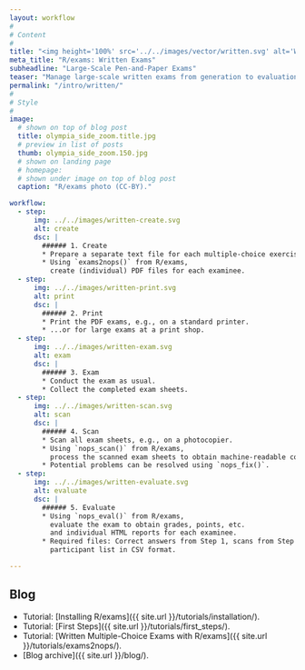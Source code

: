 ```yaml
---
layout: workflow
#
# Content
#
title: "<img height='100%' src='../../images/vector/written.svg' alt='Written Exams'> Written Exams"
meta_title: "R/exams: Written Exams"
subheadline: "Large-Scale Pen-and-Paper Exams"
teaser: "Manage large-scale written exams from generation to evaluation using R/exams."
permalink: "/intro/written/"
#
# Style
#
image:
  # shown on top of blog post
  title: olympia_side_zoom.title.jpg
  # preview in list of posts
  thumb: olympia_side_zoom.150.jpg
  # shown on landing page
  # homepage:
  # shown under image on top of blog post
  caption: "R/exams photo (CC-BY)."

workflow:
  - step:
      img: ../../images/written-create.svg
      alt: create
      dsc: |
        ###### 1. Create
        * Prepare a separate text file for each multiple-choice exercise.
        * Using `exams2nops()` from R/exams,
          create (individual) PDF files for each examinee.
  - step:
      img: ../../images/written-print.svg
      alt: print
      dsc: |
        ###### 2. Print
        * Print the PDF exams, e.g., on a standard printer.
        * ...or for large exams at a print shop.
  - step:
      img: ../../images/written-exam.svg
      alt: exam
      dsc: |
        ###### 3. Exam
        * Conduct the exam as usual.
        * Collect the completed exam sheets.
  - step:
      img: ../../images/written-scan.svg
      alt: scan
      dsc: |
        ###### 4. Scan
        * Scan all exam sheets, e.g., on a photocopier.
        * Using `nops_scan()` from R/exams,
          process the scanned exam sheets to obtain machine-readable content.
        * Potential problems can be resolved using `nops_fix()`.
  - step:
      img: ../../images/written-evaluate.svg
      alt: evaluate
      dsc: |
        ###### 5. Evaluate
        * Using `nops_eval()` from R/exams,
          evaluate the exam to obtain grades, points, etc.
          and individual HTML reports for each examinee.
        * Required files: Correct answers from Step 1, scans from Step 4, and a
          participant list in CSV format.

---
```


## Blog ##

* Tutorial: [Installing R/exams]({{ site.url }}/tutorials/installation/).
* Tutorial: [First Steps]({{ site.url }}/tutorials/first_steps/).
* Tutorial: [Written Multiple-Choice Exams with R/exams]({{ site.url }}/tutorials/exams2nops/).
* [Blog archive]({{ site.url }}/blog/).

